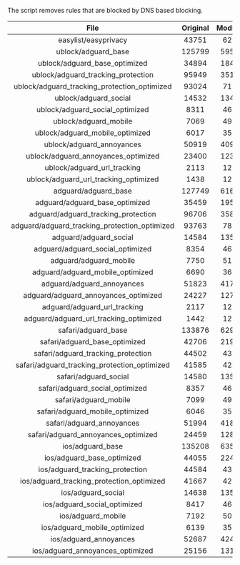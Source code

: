 The script removes rules that are blocked by DNS based blocking.


| File | Original | Modified |
|:----:|:-----:|:-----:|
| easylist/easyprivacy | 43751 | 6237 |
| ublock/adguard_base | 125799 | 59559 |
| ublock/adguard_base_optimized | 34894 | 18489 |
| ublock/adguard_tracking_protection | 95949 | 35190 |
| ublock/adguard_tracking_protection_optimized | 93024 | 7192 |
| ublock/adguard_social | 14532 | 13466 |
| ublock/adguard_social_optimized | 8311 | 4620 |
| ublock/adguard_mobile | 7069 | 4934 |
| ublock/adguard_mobile_optimized | 6017 | 3529 |
| ublock/adguard_annoyances | 50919 | 40904 |
| ublock/adguard_annoyances_optimized | 23400 | 12350 |
| ublock/adguard_url_tracking | 2113 | 1255 |
| ublock/adguard_url_tracking_optimized | 1438 | 1252 |
| adguard/adguard_base | 127749 | 61605 |
| adguard/adguard_base_optimized | 35459 | 19512 |
| adguard/adguard_tracking_protection | 96706 | 35893 |
| adguard/adguard_tracking_protection_optimized | 93763 | 7881 |
| adguard/adguard_social | 14584 | 13525 |
| adguard/adguard_social_optimized | 8354 | 4663 |
| adguard/adguard_mobile | 7750 | 5111 |
| adguard/adguard_mobile_optimized | 6690 | 3699 |
| adguard/adguard_annoyances | 51823 | 41733 |
| adguard/adguard_annoyances_optimized | 24227 | 12750 |
| adguard/adguard_url_tracking | 2117 | 1260 |
| adguard/adguard_url_tracking_optimized | 1442 | 1257 |
| safari/adguard_base | 133876 | 62983 |
| safari/adguard_base_optimized | 42706 | 21944 |
| safari/adguard_tracking_protection | 44502 | 4390 |
| safari/adguard_tracking_protection_optimized | 41585 | 4245 |
| safari/adguard_social | 14580 | 13515 |
| safari/adguard_social_optimized | 8357 | 4653 |
| safari/adguard_mobile | 7099 | 4971 |
| safari/adguard_mobile_optimized | 6046 | 3560 |
| safari/adguard_annoyances | 51994 | 41825 |
| safari/adguard_annoyances_optimized | 24459 | 12820 |
| ios/adguard_base | 135208 | 63502 |
| ios/adguard_base_optimized | 44055 | 22461 |
| ios/adguard_tracking_protection | 44584 | 4397 |
| ios/adguard_tracking_protection_optimized | 41667 | 4252 |
| ios/adguard_social | 14638 | 13546 |
| ios/adguard_social_optimized | 8417 | 4667 |
| ios/adguard_mobile | 7192 | 5012 |
| ios/adguard_mobile_optimized | 6139 | 3598 |
| ios/adguard_annoyances | 52687 | 42409 |
| ios/adguard_annoyances_optimized | 25156 | 13111 |